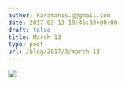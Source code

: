 ```yaml
---
author: karamanis.g@gmail.com
date: 2017-03-13 19:46:03+00:00
draft: false
title: March 13
type: post
url: /blog/2017/3/march-13
---
```


![](https://images.squarespace-cdn.com/content/v1/4f3f61bae4b063b909445965/1489434337107-CP2LX7FXSO7R3QHXHEWB/ke17ZwdGBToddI8pDm48kNu93_l1Rc0JoXikXAEKHf17gQa3H78H3Y0txjaiv_0fDoOvxcdMmMKkDsyUqMSsMWxHk725yiiHCCLfrh8O1z5QHyNOqBUUEtDDsRWrJLTmDJyaVitQ06bkWUY0OMxkmN-bdz7wg8la12Me-ub45vBE5029s6uMXtkNCzVgxK8m/image-asset.jpeg?format=original)

